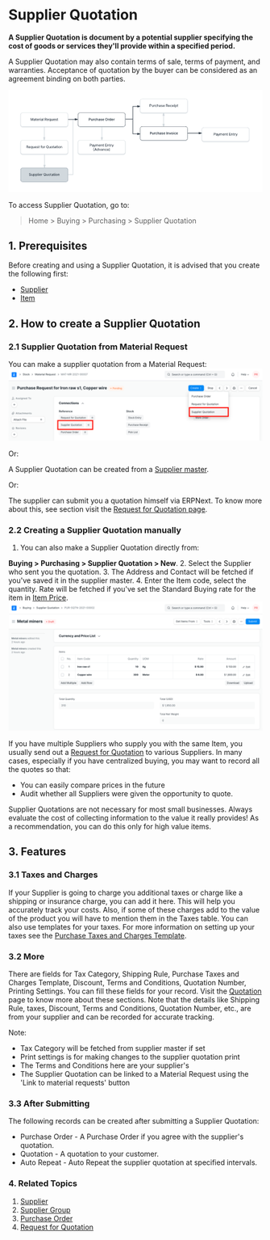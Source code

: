 
# Supplier Quotation



**A Supplier Quotation is document by a potential supplier specifying the cost of goods or services they'll provide within a specified period.**


A Supplier Quotation may also contain terms of sale, terms of payment, and warranties. Acceptance of quotation by the buyer can be considered as an agreement binding on both parties.


![Buying Flow](/files/buying_flow_sq.png)


To access Supplier Quotation, go to:
> Home > Buying > Purchasing > Supplier Quotation


## 1. Prerequisites


Before creating and using a Supplier Quotation, it is advised that you create the following first:


* [Supplier](/docs/en/buying/supplier)
* [Item](/docs/en/stock/item)


## 2. How to create a Supplier Quotation


### 2.1 Supplier Quotation from Material Request


You can make a supplier quotation from a Material Request:
![Supplier Quotation from Material Receipt](/files/supplier-quotation-from-mr.png)


Or:


A Supplier Quotation can be created from a [Supplier master](/docs/en/buying/supplier).


Or:


The supplier can submit you a quotation himself via ERPNext. To know more about this, see section visit the [Request for Quotation page](/docs/en/buying/request-for-quotation#4-creating-a-supplier-quotation-after-rfq).


### 2.2 Creating a Supplier Quotation manually


1. You can also make a Supplier Quotation directly from:


**Buying > Purchasing > Supplier Quotation > New**.
2. Select the Supplier who sent you the quotation.
3. The Address and Contact will be fetched if you've saved it in the supplier master.
4. Enter the Item code, select the quantity. Rate will be fetched if you've set the Standard Buying rate for the item in [Item Price](/docs/en/stock/item-price).
![Supplier Quotation](/files/supplier-quotation.png)


If you have multiple Suppliers who supply you with the same Item, you
usually send out a [Request for Quotation](/docs/en/buying/request-for-quotation) to various Suppliers. In
many cases, especially if you have centralized buying, you may want to record all the quotes so that:


* You can easily compare prices in the future
* Audit whether all Suppliers were given the opportunity to quote.


Supplier Quotations are not necessary for most small businesses. Always
evaluate the cost of collecting information to the value it really provides!
As a recommendation, you can do this only for high value items.


## 3. Features


### 3.1 Taxes and Charges


If your Supplier is going to charge you additional taxes or charge like a shipping or insurance charge, you can add it here. This will help you accurately track your costs. Also, if some of these charges add to the value of the product you will have to mention them in the Taxes table. You can also use templates for your taxes. For more information on setting up your taxes see the [Purchase Taxes and Charges Template](/docs/en/buying/purchase-taxes-and-charges-template).


### 3.2 More


There are fields for Tax Category, Shipping Rule, Purchase Taxes and Charges Template, Discount, Terms and Conditions, Quotation Number, Printing Settings. You can fill these fields for your record. Visit the [Quotation](/docs/en/selling/quotation) page to know more about these sections. Note that the details like Shipping Rule, taxes, Discount, Terms and Conditions, Quotation Number, etc., are from your supplier and can be recorded for accurate tracking.


Note:


* Tax Category will be fetched from supplier master if set
* Print settings is for making changes to the supplier quotation print
* The Terms and Conditions here are your supplier's
* The Supplier Quotation can be linked to a Material Request using the 'Link to material requests' button


### 3.3 After Submitting


The following records can be created after submitting a Supplier Quotation:


* Purchase Order - A Purchase Order if you agree with the supplier's quotation.
* Quotation - A quotation to your customer.
* Auto Repeat - Auto Repeat the supplier quotation at specified intervals.


### 4. Related Topics


1. [Supplier](/docs/en/buying/supplier)
2. [Supplier Group](/docs/en/buying/supplier-group)
3. [Purchase Order](/docs/en/buying/purchase-order)
4. [Request for Quotation](/docs/en/buying/request-for-quotation)





